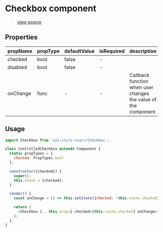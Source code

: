 # Checkbox component

> [view source](https://github.com/wix/wix-style-react/blob/master/stories/Checkbox.js)

## Properties

| propName | propType | defaultValue | isRequired | description |
|----------|----------|--------------|------------|-------------|
| checked | bool | false | - | |
| disabled | bool | false | - | |
| onChange | func | - | - | Callback function when user changes the value of the component |

## Usage

```js
import Checkbox from 'wix-style-react/Checkbox';

class ControlledCheckbox extends Component {
  static propTypes = {
    checked: PropTypes.bool
  };

  constructor({checked}) {
    super();
    this.state = {checked};
  }

  render() {
    const onChange = () => this.setState({checked: !this.state.checked});

    return (
      <Checkbox {...this.props} checked={this.state.checked} onChange={onChange}/>
    );
  }
}
